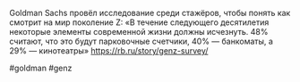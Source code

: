 
Goldman Sachs провёл исследование среди стажёров, чтобы понять как смотрит на мир поколение Z: «‎В течение следующего десятилетия некоторые элементы современной жизни должны исчезнуть. 48% считают, что это будут парковочные счетчики, 40% — банкоматы, а 29% — кинотеатры»‎ https://rb.ru/story/genz-survey/

#goldman #genz 